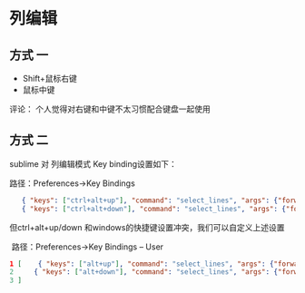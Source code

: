 # 列编辑

## 方式 一

- Shift+鼠标右键
- 鼠标中键

 评论：  个人觉得对右键和中键不太习惯配合键盘一起使用

## 方式 二

   sublime  对 列编辑模式 Key  binding设置如下：

   路径：Preferences→Key Bindings  

```json
   { "keys": ["ctrl+alt+up"], "command": "select_lines", "args": {"forward": false} },
   { "keys": ["ctrl+alt+down"], "command": "select_lines", "args": {"forward": true} },
```

  但ctrl+alt+up/down 和windows的快捷键设置冲突，我们可以自定义上述设置

​     路径：Preferences→Key Bindings – User

```json
1 [    { "keys": ["alt+up"], "command": "select_lines", "args": {"forward": false} },
2     { "keys": ["alt+down"], "command": "select_lines", "args": {"forward": true} },
3 ]    
```

